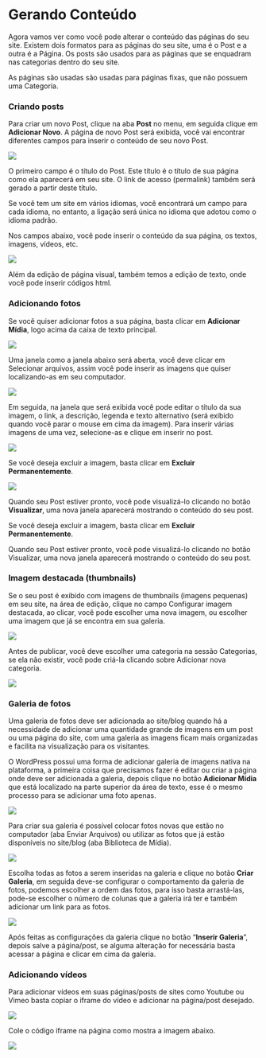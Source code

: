 # Gerando Conteúdo

Agora vamos ver como você pode alterar o conteúdo das páginas do seu site. Existem dois formatos para as páginas do seu site, uma é o Post e a outra é a Página. Os posts são usados para as páginas que se enquadram nas categorias dentro do seu site.

As páginas são usadas são usadas para páginas fixas, que não possuem uma Categoria.

### Criando posts

Para criar um novo Post, clique na aba **Post** no menu, em seguida clique em **Adicionar Novo**. A página de novo Post será exibida, você vai encontrar diferentes campos para inserir o conteúdo de seu novo Post.

![](wp_config_post.png)

O primeiro campo é o título do Post. Este título é o título de sua página como ela aparecerá em seu site. O link de acesso (permalink) também será gerado a partir deste título.

Se você tem um site em vários idiomas, você encontrará um campo para cada idioma, no entanto, a ligação será única no idioma que adotou como o idioma padrão. 

Nos campos abaixo, você pode inserir o conteúdo da sua página, os textos, imagens, vídeos, etc.

![](wp_config_post1.png)

Além da edição de página visual, também temos a edição de texto, onde você pode inserir códigos html.

### Adicionando fotos

Se você quiser adicionar fotos a sua página, basta clicar em **Adicionar Mídia**, logo acima da caixa de texto principal.

![](wp_config_galeria_fotos.png)

Uma janela como a janela abaixo será aberta, você deve clicar em Selecionar arquivos, assim você pode inserir as imagens que quiser localizando-as em seu computador.

![](wp_config_add_fotos.png)

Em seguida, na janela que será exibida você pode editar o título da sua imagem, o link, a descrição, legenda e texto alternativo (será exibido quando você parar o mouse em cima da imagem). Para inserir várias imagens de uma vez, selecione-as e clique em inserir no post.

![](wp_config_add_fotos_1.png)

Se você deseja excluir a imagem, basta clicar em **Excluir Permanentemente**.

![](wp_config_post_publicar.png)

Quando seu Post estiver pronto, você pode visualizá-lo clicando no botão **Visualizar**, uma nova janela aparecerá mostrando o conteúdo do seu post.

Se você deseja excluir a imagem, basta clicar em **Excluir Permanentemente**.

Quando seu Post estiver pronto, você pode visualizá-lo clicando no botão Visualizar, uma nova janela aparecerá mostrando o conteúdo do seu post.

### Imagem destacada (thumbnails)

Se o seu post é exibido com imagens de thumbnails (imagens pequenas) em seu site, na área de edição, clique no campo Configurar imagem destacada, ao clicar, você pode escolher uma nova imagem, ou escolher uma imagem que já se encontra em sua galeria.

![](imagem_destacada.jpg)

Antes de publicar, você deve escolher uma categoria na sessão Categorias, se ela não existir, você pode criá-la clicando sobre Adicionar nova categoria.

![](categorias.jpg)

### Galeria de fotos

Uma galeria de fotos deve ser adicionada ao site/blog quando há a necessidade de adicionar uma quantidade grande de imagens em um post ou uma página do site, com uma galeria as imagens ficam mais organizadas e facilita na visualização para os visitantes.

O WordPress possui uma forma de adicionar galeria de imagens nativa na plataforma, a primeira coisa que precisamos fazer é editar ou criar a página onde deve ser adicionada a galeria, depois clique no botão **Adicionar Mídia** que está localizado na parte superior da área de texto, esse é o mesmo processo para se adicionar uma foto apenas.

![](wp_config_galeria_fotos.png)

Para criar sua galeria é possível colocar fotos novas que estão no computador (aba Enviar Arquivos) ou utilizar as fotos que já estão disponíveis no site/blog (aba Biblioteca de Mídia).

![](wp_config_galeria_fotos_1.png)

Escolha todas as fotos a serem inseridas na galeria e clique no botão **Criar Galeria**, em seguida deve-se configurar o comportamento da galeria de fotos, podemos escolher a ordem das fotos, para isso basta arrastá-las, pode-se escolher o número de colunas que a galeria irá ter e também adicionar um link para as fotos.

![](wp_config_galeria_fotos_2.png)

Após feitas as configurações da galeria clique no botão “**Inserir Galeria**”, depois salve a página/post, se alguma alteração for necessária basta acessar a página e clicar em cima da galeria.

### Adicionando vídeos

Para adicionar vídeos em suas páginas/posts de sites como Youtube ou Vimeo basta copiar o iframe do vídeo e adicionar na página/post desejado.

![](wp_config_add_videos2.png)

Cole o código iframe na página como mostra a imagem abaixo.

![](wp_config_add_videos.png)


